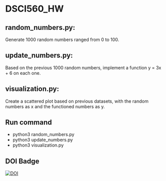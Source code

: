 # DSCI560_HW

## random_numbers.py:
  Generate 1000 random numbers ranged from 0 to 100.
## update_numbers.py:
  Based on the previous 1000 random numbers, implement a function y = 3x + 6 on each one.
## visualization.py:
  Create a scattered plot based on previous datasets, with the random numbers as x and the functioned numbers as y.

## Run command
  - python3 random_numbers.py
  - python3 update_numbers.py
  - python3 visualization.py

## DOI Badge
  [![DOI](https://zenodo.org/badge/296792612.svg)](https://zenodo.org/badge/latestdoi/296792612)
